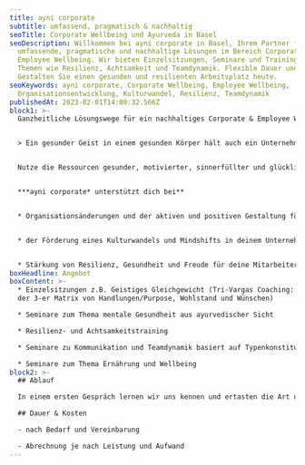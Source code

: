 ```yaml
---
title: ayni corporate
subtitle: umfassend, pragmatisch & nachhaltig
seoTitle: Corporate Wellbeing und Ayurveda in Basel
seoDescription: Willkommen bei ayni corporate in Basel, Ihrem Partner für
  umfassende, pragmatische und nachhaltige Lösungen im Bereich Corporate &
  Employee Wellbeing. Wir bieten Einzelsitzungen, Seminare und Trainings zu
  Themen wie Resilienz, Achtsamkeit und Teamdynamik. Flexible Dauer und Kosten.
  Gestalten Sie einen gesunden und resilienten Arbeitsplatz heute.
seoKeywords: ayni corporate, Corporate Wellbeing, Employee Wellbeing,
  Organisationsentwicklung, Kulturwandel, Resilienz, Teamdynamik
publishedAt: 2023-02-01T14:00:32.566Z
block1: >-
  Ganzheitliche Lösungswege für ein nachhaltiges Corporate & Employee Wellbeing.


  > Ein gesunder Geist in einem gesunden Körper hält auch ein Unternehmen gesund!


  Nutze die Ressourcen gesunder, motivierter, sinnerfüllter und glücklicher Menschen, um das Unternehmen gesund zu halten.


  ***ayni corporate* unterstützt dich bei**


  * Organisationsänderungen und der aktiven und positiven Gestaltung für alle Beteiligten


  * der Förderung eines Kulturwandels und Mindshifts in deinem Unternehmen


  * Stärkung von Resilienz, Gesundheit und Freude für deine Mitarbeiter und Organisation
boxHeadline: Angebot
boxContent: >-
  * Einzelsitzungen z.B. Geistiges Gleichgewicht (Tri-Vargas Coaching: Auflösung
  der 3-er Matrix von Handlungen/Purpose, Wohlstand und Wünschen)

  * Seminare zum Thema mentale Gesundheit aus ayurvedischer Sicht

  * Resilienz- und Achtsamkeitstraining

  * Seminare zu Kommunikation und Teamdynamik basiert auf Typenkonstitution

  * Seminare zum Thema Ernährung und Wellbeing
block2: >-
  ## Ablauf

  In einem ersten Gespräch lernen wir uns kennen und ertasten die Art und Weise der Zusammenarbeit. Mit dem Konzept und Definition der Themen / Bereiche entscheiden wir über Deliverables sowie den Zeithorizont der Zusammenarbeit.

  ## Dauer & Kosten

  - nach Bedarf und Vereinbarung

  - Abrechnung je nach Leistung und Aufwand
---
```

